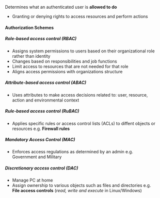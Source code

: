 Determines what an authenticated user is **allowed to do**
- Granting or denying rights to access resources and perform actions

#### Authorization Schemes

##### Role-based access control (RBAC)
- Assigns system permissions to users based on their organizational role rather than identity
- Changes based on responsibilities and job functions
- Limit access to resources that are not needed for that role
- Aligns access permissions with organizations structure

##### Attribute-based access control (ABAC)
- Uses attributes to make access decisions related to: user, resource, action and environmental context

##### Rule-based access control (RuBAC)
- Applies specific rules or access control lists (ACLs) to diffent objects or resources
e.g. **Firewall rules**

##### Mandatory Access Control (MAC)
- Enforces access regulations as determined by an admin
e.g. Government and Military

##### Discretionary access control (DAC)
- Manage PC at home
- Assign ownership to various objects such as files and directories
e.g.
**File access controls** (*read, write and execute* in Linux/Windows)